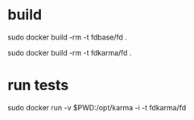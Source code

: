 # build

sudo docker build -rm -t fdbase/fd .

sudo docker build -rm -t fdkarma/fd .

# run tests
sudo docker run -v $PWD:/opt/karma -i -t fdkarma/fd
